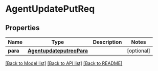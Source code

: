 # AgentUpdatePutReq

## Properties
Name | Type | Description | Notes
------------ | ------------- | ------------- | -------------
**para** | [**AgentupdateputreqPara**](AgentupdateputreqPara.md) |  | [optional] 

[[Back to Model list]](../README.md#documentation-for-models) [[Back to API list]](../README.md#documentation-for-api-endpoints) [[Back to README]](../README.md)


